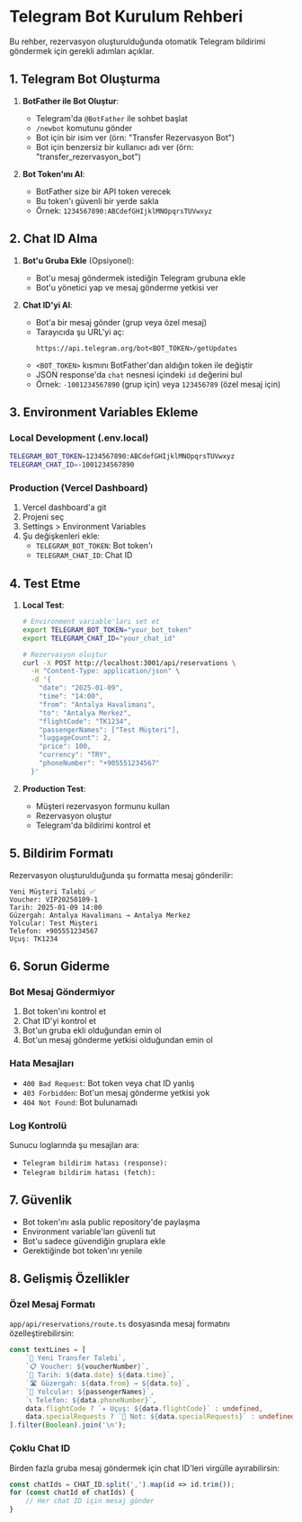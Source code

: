 # Telegram Bot Kurulum Rehberi

Bu rehber, rezervasyon oluşturulduğunda otomatik Telegram bildirimi göndermek için gerekli adımları açıklar.

## 1. Telegram Bot Oluşturma

1. **BotFather ile Bot Oluştur**:
   - Telegram'da `@BotFather` ile sohbet başlat
   - `/newbot` komutunu gönder
   - Bot için bir isim ver (örn: "Transfer Rezervasyon Bot")
   - Bot için benzersiz bir kullanıcı adı ver (örn: "transfer_rezervasyon_bot")

2. **Bot Token'ını Al**:
   - BotFather size bir API token verecek
   - Bu token'ı güvenli bir yerde sakla
   - Örnek: `1234567890:ABCdefGHIjklMNOpqrsTUVwxyz`

## 2. Chat ID Alma

1. **Bot'u Gruba Ekle** (Opsiyonel):
   - Bot'u mesaj göndermek istediğin Telegram grubuna ekle
   - Bot'u yönetici yap ve mesaj gönderme yetkisi ver

2. **Chat ID'yi Al**:
   - Bot'a bir mesaj gönder (grup veya özel mesaj)
   - Tarayıcıda şu URL'yi aç:
     ```
     https://api.telegram.org/bot<BOT_TOKEN>/getUpdates
     ```
   - `<BOT_TOKEN>` kısmını BotFather'dan aldığın token ile değiştir
   - JSON response'da `chat` nesnesi içindeki `id` değerini bul
   - Örnek: `-1001234567890` (grup için) veya `123456789` (özel mesaj için)

## 3. Environment Variables Ekleme

### Local Development (.env.local)
```bash
TELEGRAM_BOT_TOKEN=1234567890:ABCdefGHIjklMNOpqrsTUVwxyz
TELEGRAM_CHAT_ID=-1001234567890
```

### Production (Vercel Dashboard)
1. Vercel dashboard'a git
2. Projeni seç
3. Settings > Environment Variables
4. Şu değişkenleri ekle:
   - `TELEGRAM_BOT_TOKEN`: Bot token'ı
   - `TELEGRAM_CHAT_ID`: Chat ID

## 4. Test Etme

1. **Local Test**:
   ```bash
   # Environment variable'ları set et
   export TELEGRAM_BOT_TOKEN="your_bot_token"
   export TELEGRAM_CHAT_ID="your_chat_id"
   
   # Rezervasyon oluştur
   curl -X POST http://localhost:3001/api/reservations \
     -H "Content-Type: application/json" \
     -d '{
       "date": "2025-01-09",
       "time": "14:00",
       "from": "Antalya Havalimanı",
       "to": "Antalya Merkez",
       "flightCode": "TK1234",
       "passengerNames": ["Test Müşteri"],
       "luggageCount": 2,
       "price": 100,
       "currency": "TRY",
       "phoneNumber": "+905551234567"
     }'
   ```

2. **Production Test**:
   - Müşteri rezervasyon formunu kullan
   - Rezervasyon oluştur
   - Telegram'da bildirimi kontrol et

## 5. Bildirim Formatı

Rezervasyon oluşturulduğunda şu formatta mesaj gönderilir:

```
Yeni Müşteri Talebi ✅
Voucher: VIP20250109-1
Tarih: 2025-01-09 14:00
Güzergah: Antalya Havalimanı → Antalya Merkez
Yolcular: Test Müşteri
Telefon: +905551234567
Uçuş: TK1234
```

## 6. Sorun Giderme

### Bot Mesaj Göndermiyor
1. Bot token'ını kontrol et
2. Chat ID'yi kontrol et
3. Bot'un gruba ekli olduğundan emin ol
4. Bot'un mesaj gönderme yetkisi olduğundan emin ol

### Hata Mesajları
- `400 Bad Request`: Bot token veya chat ID yanlış
- `403 Forbidden`: Bot'un mesaj gönderme yetkisi yok
- `404 Not Found`: Bot bulunamadı

### Log Kontrolü
Sunucu loglarında şu mesajları ara:
- `Telegram bildirim hatası (response):`
- `Telegram bildirim hatası (fetch):`

## 7. Güvenlik

- Bot token'ını asla public repository'de paylaşma
- Environment variable'ları güvenli tut
- Bot'u sadece güvendiğin gruplara ekle
- Gerektiğinde bot token'ını yenile

## 8. Gelişmiş Özellikler

### Özel Mesaj Formatı
`app/api/reservations/route.ts` dosyasında mesaj formatını özelleştirebilirsin:

```typescript
const textLines = [
    `🚗 Yeni Transfer Talebi`,
    `📋 Voucher: ${voucherNumber}`,
    `📅 Tarih: ${data.date} ${data.time}`,
    `🛣️ Güzergah: ${data.from} → ${data.to}`,
    `👥 Yolcular: ${passengerNames}`,
    `📞 Telefon: ${data.phoneNumber}`,
    data.flightCode ? `✈️ Uçuş: ${data.flightCode}` : undefined,
    data.specialRequests ? `📝 Not: ${data.specialRequests}` : undefined
].filter(Boolean).join('\n');
```

### Çoklu Chat ID
Birden fazla gruba mesaj göndermek için chat ID'leri virgülle ayırabilirsin:

```typescript
const chatIds = CHAT_ID.split(',').map(id => id.trim());
for (const chatId of chatIds) {
    // Her chat ID için mesaj gönder
}
```
